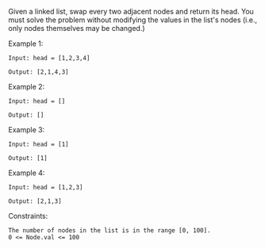 Given a linked list, swap every two adjacent nodes and return its head. You must solve the problem without modifying the values in the list's nodes (i.e., only nodes themselves may be changed.)<br>

Example 1:

    Input: head = [1,2,3,4]

    Output: [2,1,4,3]

Example 2:

    Input: head = []

    Output: []

Example 3:

    Input: head = [1]

    Output: [1]

Example 4:

    Input: head = [1,2,3]

    Output: [2,1,3]

Constraints:

    The number of nodes in the list is in the range [0, 100].
    0 <= Node.val <= 100
